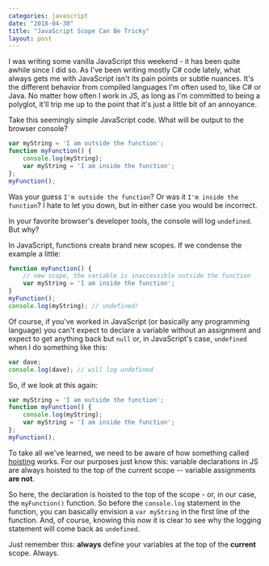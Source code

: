 ```yaml
---
categories: javascript
date: "2018-04-30"
title: "JavaScript Scope Can Be Tricky"
layout: post
---
```



I was writing some vanilla JavaScript this weekend - it has been quite awhile since I did so. As I've been writing mostly C# code lately, what always gets me with JavaScript isn't its pain points or subtle nuances. It's the different behavior from compiled languages I'm often used to, like C# or Java. No matter how often I work in JS, as long as I'm committed to being a polyglot, it'll trip me up to the point that it's just a little bit of an annoyance.

Take this seemingly simple JavaScript code. What will be output to the browser console?

```javascript
var myString = 'I am outside the function';
function myFunction() {
    console.log(myString);
    var myString = 'I am inside the function';
};
myFunction();
```

Was your guess `I'm outside the function`? Or was it `I'm inside the function`? I hate to let you down, but in either case you would be incorrect.

In your favorite browser's developer tools, the console will log `undefined`. But why?

In JavaScript, functions create brand new scopes. If we condense the example a little:

```javascript
function myFunction() {
    // new scope, the variable is inaccessible outside the function
    var myString = 'I am inside the function';
}
myFunction();
console.log(myString); // undefined!
```

Of course, if you've worked in JavaScript (or basically any programming language) you can't expect to declare a variable without an assignment and expect to get anything back but `null` or, in JavaScript's case, `undefined` when I do something like this:

```javascript
var dave;
console.log(dave); // will log undefined
```

So, if we look at this again:

```javascript
var myString = 'I am outside the function';
function myFunction() {
    console.log(myString);
    var myString = 'I am inside the function';
};
myFunction();
```

To take all we've learned, we need to be aware of how something called [hoisting](https://developer.mozilla.org/en-US/docs/Glossary/Hoisting) works. For our purposes just know this: variable declarations in JS are always hoisted to the top of the current scope -- variable assignments **are not**.

So here, the declaration is hoisted to the top of the scope - or, in our case, the `myFunction()` function. So before the `console.log` statement in the function, you can basically envision a `var myString` in the first line of the function. And, of course, knowing this now it is clear to see why the logging statement will come back as `undefined`.

Just remember this: **always** define your variables at the top of the **current** scope. Always.
